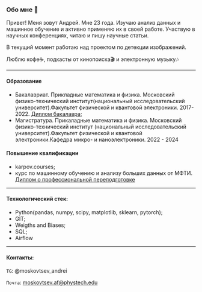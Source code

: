 ### Обо мне 👋
Привет! Меня зовут Андрей. Мне 23 года. Изучаю анализ данных и машинное обучение и активно применяю их в своей работе. Участвую в научных конференциях, читаю и пишу научные статьи.

В текущий момент работаю над проектом по детекции изображений.

Люблю кофе:coffee:, подкасты от кинопоиска:clapper: и электронную музыку:notes:

***
#### Образование
* Бакалавриат. Прикладные математика и физика. Московский физико-технический институт(национальный исследовательский университет).Факультет физической и квантовой электроники. 2017-2022. [Диплом бакалавра](https://github.com/mskv99/mskv99/blob/main/скан_диплом.jpg);
* Магистратура. Прикаладные математика и физика. Московский физико-технический институт  (национальный исследовательский университет).Факультет физической и квантовой электроники.Кафедра микро- и наноэлектроники. 2022 - 2024

#### Повышение квалификации
* karpov.courses;
* курс по машинному обучению и анализу больших данных от МФТИ. [Диплом о профессиональной переподготовке](https://github.com/mskv99/mskv99/blob/main/Диплом_переподготовки_ML.pdf)

***
#### Технологический стек:
* Python(pandas, numpy, scipy, matplotlib, sklearn, pytorch);
* GIT;
* Weigths and Biases;
* SQL;
* Airflow
***
#### Контакты:
`ТG`: @moskovtsev_andrei

`Почта`: moskovtsev.af@phystech.edu




  




